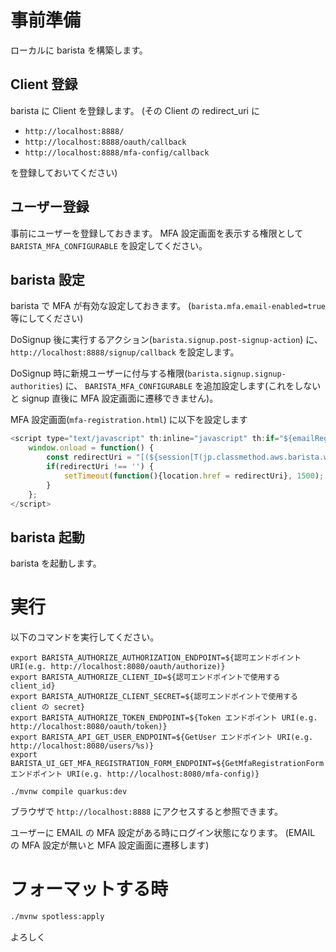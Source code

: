 # 事前準備

ローカルに barista を構築します。


## Client 登録

barista に Client を登録します。
(その Client の redirect_uri に

* `http://localhost:8888/`
* `http://localhost:8888/oauth/callback`
* `http://localhost:8888/mfa-config/callback`

を登録しておいてください)

## ユーザー登録

事前にユーザーを登録しておきます。
MFA 設定画面を表示する権限として `BARISTA_MFA_CONFIGURABLE` を設定してください。

## barista 設定

barista で MFA が有効な設定しておきます。
(`barista.mfa.email-enabled=true` 等にしてください)

DoSignup 後に実行するアクション(`barista.signup.post-signup-action`) に、
`http://localhost:8888/signup/callback`
を設定します。

DoSignup 時に新規ユーザーに付与する権限(`barista.signup.signup-authorities`) に、
`BARISTA_MFA_CONFIGURABLE`
を追加設定します(これをしないと signup 直後に MFA 設定画面に遷移できません)。

MFA 設定画面(`mfa-registration.html`) に以下を設定します

```js
<script type="text/javascript" th:inline="javascript" th:if="${emailRegistered}">
	window.onload = function() {
		const redirectUri = "[(${session[T(jp.classmethod.aws.barista.web.utils.ClientIdDetectionFilter).REDIRECT_URI] ?: ''})]";
		if(redirectUri !== '') {
			setTimeout(function(){location.href = redirectUri}, 1500);
		}
	};
</script>
```

## barista 起動

barista を起動します。

# 実行

以下のコマンドを実行してください。

```shell script
export BARISTA_AUTHORIZE_AUTHORIZATION_ENDPOINT=${認可エンドポイント URI(e.g. http://localhost:8080/oauth/authorize)}
export BARISTA_AUTHORIZE_CLIENT_ID=${認可エンドポイントで使用する client_id}
export BARISTA_AUTHORIZE_CLIENT_SECRET=${認可エンドポイントで使用する client の secret}
export BARISTA_AUTHORIZE_TOKEN_ENDPOINT=${Token エンドポイント URI(e.g. http://localhost:8080/oauth/token)}
export BARISTA_API_GET_USER_ENDPOINT=${GetUser エンドポイント URI(e.g. http://localhost:8080/users/%s)}
export BARISTA_UI_GET_MFA_REGISTRATION_FORM_ENDPOINT=${GetMfaRegistrationForm エンドポイント URI(e.g. http://localhost:8080/mfa-config)}

./mvnw compile quarkus:dev
```

ブラウザで `http://localhost:8888` にアクセスすると参照できます。

ユーザーに EMAIL の MFA 設定がある時にログイン状態になります。
(EMAIL の MFA 設定が無いと MFA 設定画面に遷移します)

# フォーマットする時

```sh
./mvnw spotless:apply
```

よろしく
